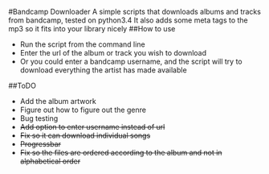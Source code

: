 #Bandcamp Downloader
A simple scripts that downloads albums and tracks from bandcamp, tested on python3.4
It also adds some meta tags to the mp3 so it fits into your library nicely
##How to use
* Run the script from the command line
* Enter the url of the album or track you wish to download
* Or you could enter a bandcamp username, and the script will try to download everything the artist has made available 

##ToDO
* Add the album artwork
* Figure out how to figure out the genre
* Bug testing
* <del>Add option to enter username instead of url</del>
* <del>Fix so it can download individual songs</del>
* <del>Progressbar</del>
* <del>Fix so the files are ordered according to the album and not in alphabetical order</del>
